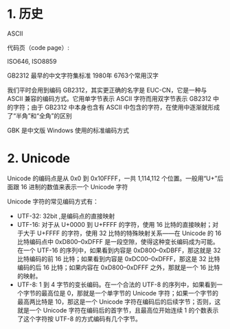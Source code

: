 # 1. 历史
ASCII

代码页（code page）:

ISO646, ISO8859

GB2312 最早的中文字符集标准 1980年 6763个常用汉字

我们平时会用到编码 GB2312，其实更正确的名字是 EUC-CN，它是一种与 ASCII 兼容的编码方式。它用单字节表示 ASCII 字符而用双字节表示 GB2312 中的字符；由于 GB2312 中本身也含有 ASCII 中包含的字符，在使用中逐渐就形成了“半角”和“全角”的区别

GBK 是中文版 Windows 使用的标准编码方式

# 2. Unicode
Unicode 的编码点是从 0x0 到 0x10FFFF，一共 1,114,112 个位置。一般用“U+”后面跟 16 进制的数值来表示一个 Unicode 字符

Unicode 字符的常见编码方式有：
* UTF-32: 32bit ,是编码点的直接映射
* UTF-16: 对于从 U+0000 到 U+FFFF 的字符，使用 16 比特的直接映射；对于大于 U+FFFF 的字符，使用 32 比特的特殊映射关系——在 Unicode 的 16 比特编码点中 0xD800–0xDFFF 是一段空隙，使得这种变长编码成为可能。在一个 UTF-16 的序列中，如果看到内容是 0xD800–0xDBFF，那这就是 32 比特编码的前 16 比特；如果看到内容是 0xDC00–0xDFFF，那这是 32 比特编码的后 16 比特；如果内容在 0xD800–0xDFFF 之外，那就是一个 16 比特的映射。
* UTF-8: 1 到 4 字节的变长编码。在一个合法的 UTF-8 的序列中，如果看到一个字节的最高位是 0，那就是一个单字节的 Unicode 字符；如果一个字节的最高两比特是 10，那这是一个 Unicode 字符在编码后的后续字节；否则，这就是一个 Unicode 字符在编码后的首字节，且最高位开始连续 1 的个数表示了这个字符按 UTF-8 的方式编码有几个字节。

